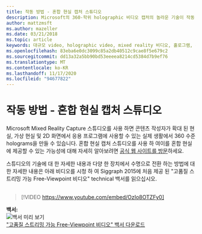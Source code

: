 ```yaml
---
title: 작동 방법 - 혼합 현실 캡처 스튜디오
description: Microsoft의 360-학위 holographic 비디오 캡처의 놀라운 기술이 작동 하는 방식을 알아보세요.
author: mattzmsft
ms.author: mazeller
ms.date: 03/21/2018
ms.topic: article
keywords: 대규모 video, holographic video, mixed reality 비디오, 홀로그램, 혼합 현실 헤드셋, windows mixed reality 헤드셋, 가상 현실 헤드셋
ms.openlocfilehash: 83eba6e0dc3099c85a2db40512c9cae8f5e679c2
ms.sourcegitcommit: dd13a32a5bb90bd53eeeea8214cd5384d7b9ef76
ms.translationtype: MT
ms.contentlocale: ko-KR
ms.lasthandoff: 11/17/2020
ms.locfileid: "94677822"
---
```

# <a name="how-it-works---mixed-reality-capture-studios"></a>작동 방법 - 혼합 현실 캡처 스튜디오

Microsoft Mixed Reality Capture 스튜디오를 사용 하면 콘텐츠 작성자가 확대 된 현실, 가상 현실 및 2D 화면에서 응용 프로그램에 사용할 수 있는 실제 생활에서 360 수준 holograms을 만들 수 있습니다. 혼합 현실 캡처 스튜디오를 사용 하 여이를 혼합 현실에 제공할 수 있는 가능성에 대해 자세히 알아보려면 [공식 웹 사이트를 방문](https://www.microsoft.com//mixed-reality/capture-studios)하세요.

스튜디오의 기술에 대 한 자세한 내용과 다양 한 장치에서 수명으로 전환 하는 방법에 대 한 자세한 내용은 아래 비디오를 시청 하 여 Siggraph 2015에 처음 제공 된 "고품질 스트리밍 가능 Free-Viewpoint 비디오" technical 백서를 읽으십시오.
<br>
<br>
>[!VIDEO https://www.youtube.com/embed/OzIo8OTZFy0]


**백서:**<br>
![백서 미리 보기](images/siggraph-whitepaper-thumb-200px.png)<br>
["고품질 스트리밍 가능 Free-Viewpoint 비디오" 백서 다운로드](images/high-quality-streamable-free-viewpoint-video.pdf)

